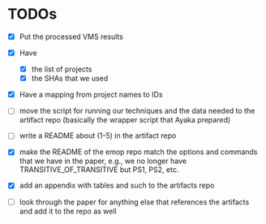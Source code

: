 # TODOs

- [x] Put the processed VMS results
- [x] Have
  - [x] the list of projects
  - [x] the SHAs that we used
- [x] Have a mapping from project names to IDs
- [ ] move the script for running our techniques and the data needed to the artifact repo (basically the wrapper script that Ayaka prepared)
- [ ] write a README about (1-5) in the artifact repo
- [x] make the README of the emop repo match the options and commands that we have in the paper, e.g., we no longer have TRANSITIVE_OF_TRANSITIVE but PS1, PS2, etc.
- [x] add an appendix with tables and such to the artifacts repo
- [ ] look through the paper for anything else that references the artifacts and add it to the repo as well

